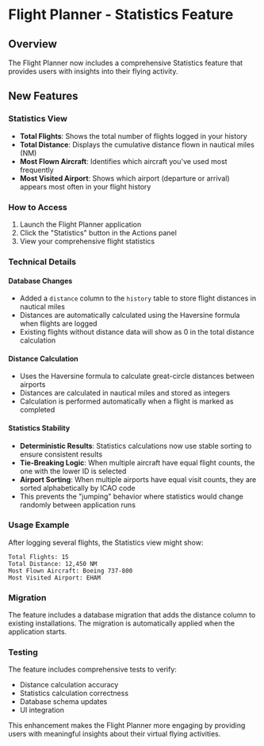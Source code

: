 # Flight Planner - Statistics Feature

## Overview
The Flight Planner now includes a comprehensive Statistics feature that provides users with insights into their flying activity.

## New Features

### Statistics View
- **Total Flights**: Shows the total number of flights logged in your history
- **Total Distance**: Displays the cumulative distance flown in nautical miles (NM)
- **Most Flown Aircraft**: Identifies which aircraft you've used most frequently
- **Most Visited Airport**: Shows which airport (departure or arrival) appears most often in your flight history

### How to Access
1. Launch the Flight Planner application
2. Click the "Statistics" button in the Actions panel
3. View your comprehensive flight statistics

### Technical Details

#### Database Changes
- Added a `distance` column to the `history` table to store flight distances in nautical miles
- Distances are automatically calculated using the Haversine formula when flights are logged
- Existing flights without distance data will show as 0 in the total distance calculation

#### Distance Calculation
- Uses the Haversine formula to calculate great-circle distances between airports
- Distances are calculated in nautical miles and stored as integers
- Calculation is performed automatically when a flight is marked as completed

#### Statistics Stability
- **Deterministic Results**: Statistics calculations now use stable sorting to ensure consistent results
- **Tie-Breaking Logic**: When multiple aircraft have equal flight counts, the one with the lower ID is selected
- **Airport Sorting**: When multiple airports have equal visit counts, they are sorted alphabetically by ICAO code
- This prevents the "jumping" behavior where statistics would change randomly between application runs

### Usage Example
After logging several flights, the Statistics view might show:
```
Total Flights: 15
Total Distance: 12,450 NM
Most Flown Aircraft: Boeing 737-800
Most Visited Airport: EHAM
```

### Migration
The feature includes a database migration that adds the distance column to existing installations. The migration is automatically applied when the application starts.

### Testing
The feature includes comprehensive tests to verify:
- Distance calculation accuracy
- Statistics calculation correctness
- Database schema updates
- UI integration

This enhancement makes the Flight Planner more engaging by providing users with meaningful insights about their virtual flying activities.
